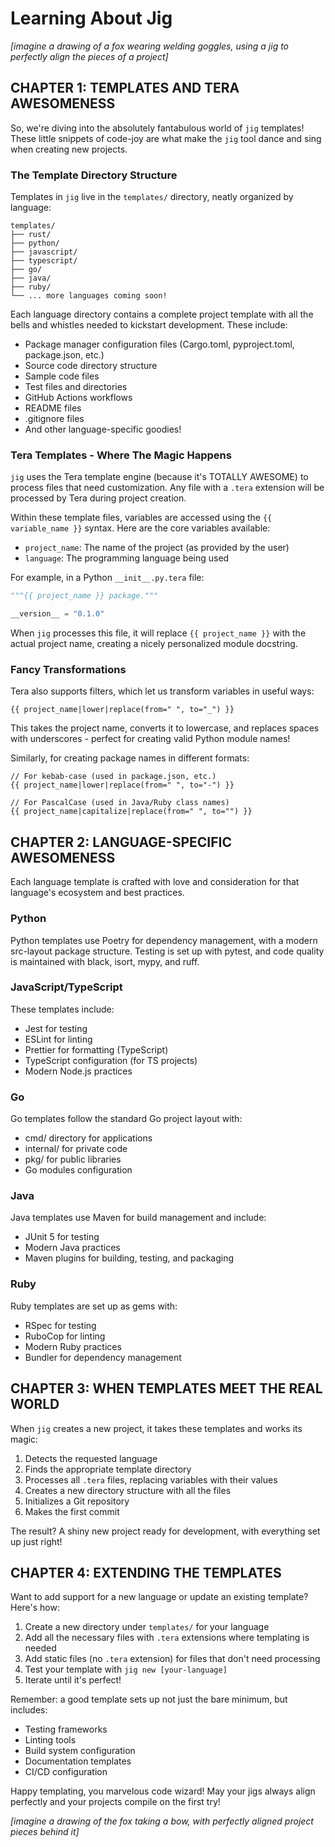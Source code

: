# Learning About Jig

_[imagine a drawing of a fox wearing welding goggles, using a jig to perfectly align the pieces of a project]_

## CHAPTER 1: TEMPLATES AND TERA AWESOMENESS

So, we're diving into the absolutely fantabulous world of `jig` templates! These little snippets of code-joy are what make the `jig` tool dance and sing when creating new projects.

### The Template Directory Structure

Templates in `jig` live in the `templates/` directory, neatly organized by language:

```
templates/
├── rust/
├── python/
├── javascript/
├── typescript/
├── go/
├── java/
├── ruby/
└── ... more languages coming soon!
```

Each language directory contains a complete project template with all the bells and whistles needed to kickstart development. These include:

- Package manager configuration files (Cargo.toml, pyproject.toml, package.json, etc.)
- Source code directory structure
- Sample code files
- Test files and directories
- GitHub Actions workflows
- README files
- .gitignore files
- And other language-specific goodies!

### Tera Templates - Where The Magic Happens

`jig` uses the Tera template engine (because it's TOTALLY AWESOME) to process files that need customization. Any file with a `.tera` extension will be processed by Tera during project creation.

Within these template files, variables are accessed using the `{{ variable_name }}` syntax. Here are the core variables available:

- `project_name`: The name of the project (as provided by the user)
- `language`: The programming language being used

For example, in a Python `__init__.py.tera` file:

```python
"""{{ project_name }} package."""

__version__ = "0.1.0"
```

When `jig` processes this file, it will replace `{{ project_name }}` with the actual project name, creating a nicely personalized module docstring.

### Fancy Transformations

Tera also supports filters, which let us transform variables in useful ways:

```
{{ project_name|lower|replace(from=" ", to="_") }}
```

This takes the project name, converts it to lowercase, and replaces spaces with underscores - perfect for creating valid Python module names!

Similarly, for creating package names in different formats:

```
// For kebab-case (used in package.json, etc.)
{{ project_name|lower|replace(from=" ", to="-") }}

// For PascalCase (used in Java/Ruby class names)
{{ project_name|capitalize|replace(from=" ", to="") }}
```

## CHAPTER 2: LANGUAGE-SPECIFIC AWESOMENESS

Each language template is crafted with love and consideration for that language's ecosystem and best practices.

### Python

Python templates use Poetry for dependency management, with a modern src-layout package structure. Testing is set up with pytest, and code quality is maintained with black, isort, mypy, and ruff.

### JavaScript/TypeScript

These templates include:

- Jest for testing
- ESLint for linting
- Prettier for formatting (TypeScript)
- TypeScript configuration (for TS projects)
- Modern Node.js practices

### Go

Go templates follow the standard Go project layout with:

- cmd/ directory for applications
- internal/ for private code
- pkg/ for public libraries
- Go modules configuration

### Java

Java templates use Maven for build management and include:

- JUnit 5 for testing
- Modern Java practices
- Maven plugins for building, testing, and packaging

### Ruby

Ruby templates are set up as gems with:

- RSpec for testing
- RuboCop for linting
- Modern Ruby practices
- Bundler for dependency management

## CHAPTER 3: WHEN TEMPLATES MEET THE REAL WORLD

When `jig` creates a new project, it takes these templates and works its magic:

1. Detects the requested language
2. Finds the appropriate template directory
3. Processes all `.tera` files, replacing variables with their values
4. Creates a new directory structure with all the files
5. Initializes a Git repository
6. Makes the first commit

The result? A shiny new project ready for development, with everything set up just right!

## CHAPTER 4: EXTENDING THE TEMPLATES

Want to add support for a new language or update an existing template? Here's how:

1. Create a new directory under `templates/` for your language
2. Add all the necessary files with `.tera` extensions where templating is needed
3. Add static files (no `.tera` extension) for files that don't need processing
4. Test your template with `jig new [your-language]`
5. Iterate until it's perfect!

Remember: a good template sets up not just the bare minimum, but includes:

- Testing frameworks
- Linting tools
- Build system configuration
- Documentation templates
- CI/CD configuration

Happy templating, you marvelous code wizard! May your jigs always align perfectly and your projects compile on the first try!

_[imagine a drawing of the fox taking a bow, with perfectly aligned project pieces behind it]_

